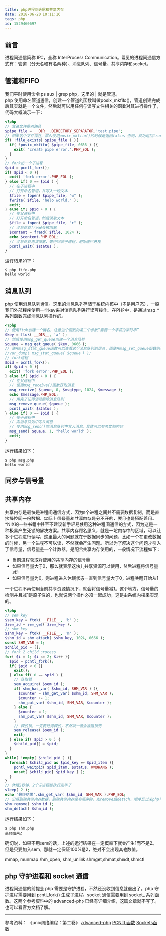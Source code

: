 ```yaml
---
title: php进程间通信和共享内存
date: 2018-06-20 10:11:16
tags: php
id: 1529460697
---
```

## 前言
进程间通信简称 IPC，全称 InterProcess Communication。常见的进程间通信方式有：管道（分无名和有名两种）、消息队列、信号量、共享内存和socket。

## 管道和FIFO
我们平时使用命令 ps aux | grep php，这里的 | 就是管道。  
php 使用命名管道通信，创建一个管道的函数叫做posix_mkfifo()，管道创建完成后其实就是一个文件，然后就可以用任何与读写文件相关的函数对其进行操作了，代码大概演示一下：
```php
<?php
// 管道文件绝对路径
$pipe_file = __DIR__.DIRECTORY_SEPARATOR.'test.pipe';
// 如果这个文件存在，那么使用posix_mkfifo()的时候是返回false，否则，成功返回true
if( !file_exists( $pipe_file ) ){
  if( !posix_mkfifo( $pipe_file, 0666 ) ){
    exit( 'create pipe error.'.PHP_EOL );
  }
}
// fork出一个子进程
$pid = pcntl_fork();
if( $pid < 0 ){
  exit( 'fork error'.PHP_EOL );
} else if( 0 == $pid ) {
  // 在子进程中
  // 打开命名管道，并写入一段文本
  $file = fopen( $pipe_file, "w" );
  fwrite( $file, "helo world." );
  exit;
} else if( $pid > 0 ) {
  // 在父进程中
  // 打开命名管道，然后读取文本
  $file = fopen( $pipe_file, "r" );
  // 注意此处fread会被阻塞
  $content = fread( $file, 1024 );
  echo $content.PHP_EOL;
  // 注意此处再次阻塞，等待回收子进程，避免僵尸进程
  pcntl_wait( $status );
}
```
运行结果如下：
```
$ php fifo.php
hello world
```

## 消息队列
php 使用消息队列通信。这里的消息队列存储于系统内核中（不是用户态），一般我们外部程序使用一个key来对消息队列进行读写操作。在PHP中，是通过msg_*系列函数完成消息队列操作的。
```php
<?php
// 使用ftok创建一个键名，注意这个函数的第二个参数“需要一个字符的字符串”
$key = ftok( __DIR__, 'a' );
// 然后使用msg_get_queue创建一个消息队列
$queue = msg_get_queue( $key, 0666 );
// 使用msg_stat_queue函数可以查看这个消息队列的信息，而使用msg_set_queue函数则可以修改这些信息
//var_dump( msg_stat_queue( $queue ) );  
// fork进程
$pid = pcntl_fork();
if( $pid < 0 ){
  exit( 'fork error'.PHP_EOL );
} else if( $pid > 0 ) {
  // 在父进程中
  // 使用msg_receive()函数获取消息
  msg_receive( $queue, 0, $msgtype, 1024, $message );
  echo $message.PHP_EOL;
  // 用完了记得清理删除消息队列
  msg_remove_queue( $queue );
  pcntl_wait( $status );
} else if( 0 == $pid ) {
  // 在子进程中
  // 向消息队列中写入消息
  // 使用msg_send()向消息队列中写入消息，具体可以参考文档内容
  msg_send( $queue, 1, "hello world" );
  exit;
}
```
运行结果如下：
```
$ php msg.php
hello world
```

## 同步与信号量


## 共享内存
共享内存是最快是进程间通信方式，因为n个进程之间并不需要数据复制，而是直接操控同一份数据。实际上信号量和共享内存是分不开的，要用也是搭配着用。*NIX的一些书籍中甚至不建议新手轻易使用这种进程间通信的方式，因为这是一种极易产生死锁的解决方案。共享内存顾名思义，就是一坨内存中的区域，可以让多个进程进行读写。这里最大的问题就在于数据同步的问题，比如一个在更改数据的时候，另一个进程不可以读，不然就会产生问题。所以为了解决这个问题才引入了信号量，信号量是一个计数器，是配合共享内存使用的，一般情况下流程如下：
- 当前进程获取将使用的共享内存的信号量
- 如果信号量大于0，那么就表示这块儿共享资源可以使用，然后进程将信号量减1
- 如果信号量为0，则进程进入休眠状态一直到信号量大于0，进程唤醒开始从1

一个进程不再使用当前共享资源情况下，就会将信号量减1。这个地方，信号量的检测并且减1是原子性的，也就说两个操作必须一起成功，这是由系统内核来实现的。

```php
<?php
// sem key
$sem_key = ftok( __FILE__, 'b' );
$sem_id = sem_get( $sem_key );
// shm key
$shm_key = ftok( __FILE__, 'm' );
$shm_id = shm_attach( $shm_key, 1024, 0666 );
const SHM_VAR = 1;
$child_pid = [];
// fork 2 child process
for( $i = 1; $i <= 2; $i++ ){
  $pid = pcntl_fork();
  if( $pid < 0 ){
    exit();
  } else if( 0 == $pid ) {
	// 获取锁
	sem_acquire( $sem_id );
	if( shm_has_var( $shm_id, SHM_VAR ) ){
	  $counter = shm_get_var( $shm_id, SHM_VAR );
	  $counter += 1;
	  shm_put_var( $shm_id, SHM_VAR, $counter );
	} else {
	  $counter = 1;
	  shm_put_var( $shm_id, SHM_VAR, $counter );
	}
	// 释放锁，一定要记得释放，不然就一直会被阻锁死
	sem_release( $sem_id );
	exit;
  } else if( $pid > 0 ) {
    $child_pid[] = $pid;
  }
}
while( !empty( $child_pid ) ){
  foreach( $child_pid as $pid_key => $pid_item ){
    pcntl_waitpid( $pid_item, $status, WNOHANG );
	unset( $child_pid[ $pid_key ] );
  }
}
// 休眠2秒钟，2个子进程都执行完毕了
sleep( 2 );
echo '最终结果'.shm_get_var( $shm_id, SHM_VAR ).PHP_EOL;
// 记得删除共享内存数据，删除共享内存是有顺序的，先remove后detach，顺序反过来php可能会报错
shm_remove( $shm_id );
shm_detach( $shm_id );
```
运行结果如下：
```
$ php shm.php
最终结果2
```

确切说，如果不用sem的话，上述的运行结果在一定概率下就会产生1而不是2。但是只要加入sem，那就一定保证100%是2，绝对不会出现其他数值。

mmap, munmap
shm_open, shm_unlink
shmget,shmat,shmdt,shmctl

## php 守护进程和 socket 通信
进程间通信的前提是 php 需要是守护进程，不然还没收到信息就退出了。php 守护进程需要用到 pcntl_fork() 生成子进程。socket 通信需要用到 socket_ 系列函数。这两个参考资料中的 advanced-php 已经有详细介绍，这篇文章就不写了。也可以看官方文档了解。

--------------------------
参考资料：
《unix网络编程：第二卷》
[advanced-php](https://github.com/elarity/advanced-php)
[PCNTL函数](http://php.net/manual/zh/book.pcntl.php)
[Sockets函数](http://php.net/manual/zh/book.sockets.php)